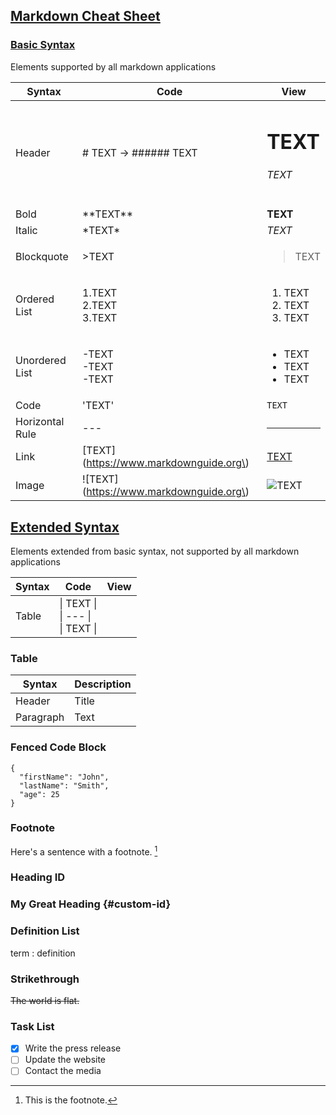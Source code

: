 ## [Markdown Cheat Sheet](https://www.markdownguide.org/cheat-sheet/)

### [Basic Syntax](https://www.markdownguide.org/basic-syntax/)
Elements supported by all markdown applications

| Syntax | Code | View |
| --- | --- | --- |
| Header | # TEXT -> ###### TEXT | <h1>TEXT</h1> <h6>TEXT</h6> |
| Bold | \*\*TEXT\*\* | <b>TEXT</b> |
| Italic | \*TEXT\* | <i>TEXT</i> |
| Blockquote | \>TEXT | <blockquote>TEXT</blockquote> |
| Ordered List | 1\.TEXT<br>2\.TEXT<br>3\.TEXT | <ol><li>TEXT</li><li>TEXT</li><li>TEXT</li></ol> |
| Unordered List | \-TEXT<br>\-TEXT<br>\-TEXT | <ul><li>TEXT</li><li>TEXT</li><li>TEXT</li></ul> |
| Code | \'TEXT\' | <code>TEXT</code> |
| Horizontal Rule | \--- | <hr> |
| Link | \[TEXT\]\(https://www.markdownguide.org\) | [TEXT](https://www.markdownguide.org) |
| Image | !\[TEXT\]\(https://www.markdownguide.org\) | ![TEXT](https://www.markdownguide.org/assets/images/tux.png) |


## [Extended Syntax](https://www.markdownguide.org/extended-syntax/)
Elements extended from basic syntax, not supported by all markdown applications

| Syntax | Code | View |
| --- | --- | --- |
| Table | \| TEXT \|<br>\| --- \|<br>\| TEXT \| | |

### Table

| Syntax | Description |
| ----------- | ----------- |
| Header | Title |
| Paragraph | Text |

### Fenced Code Block

```
{
  "firstName": "John",
  "lastName": "Smith",
  "age": 25
}
```

### Footnote

Here's a sentence with a footnote. [^1]

[^1]: This is the footnote.

### Heading ID

### My Great Heading {#custom-id}

### Definition List

term
: definition

### Strikethrough

~~The world is flat.~~

### Task List

- [x] Write the press release
- [ ] Update the website
- [ ] Contact the media
